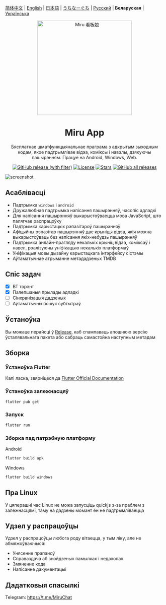 [简体中文](README.md) | [English](README-en.md) | [日本語](README-ja.md) | [うちなーぐち](README-ryu.md) | [Русский](README-ru.md) | **Беларуская** | [Українська](README-uk.md)

<div align="center">
  <img width="300" src="./assets/icon/logo.png" alt="Miru 看板娘"/>
</div>

<h1 align="center">Miru App</h1>

<p align="center">Бясплатнае шматфункцыянальнае праграма з адкрытым зыходным кодам, якое падтрымлівае відэа, коміксы і навэлы, дзякуючы пашырэнням. Працуе на Android, Windows, Web.</p>

<div align="center">

[![GitHub release (with filter)](https://img.shields.io/github/v/release/miru-project/miru-app)](https://github.com/miru-project/miru-app/releases/latest)
[![License](https://img.shields.io/github/license/miru-project/miru-app)](https://github.com/miru-project/miru-app/blob/main/LICENSE)
[![Stars](https://img.shields.io/github/stars/miru-project/miru-app)](https://github.com/miru-project/miru-app/stargazers)
[![GitHub all releases](https://img.shields.io/github/downloads/miru-project/miru-app/total)](https://github.com/miru-project/miru-app/releases/latest)

</div>

![screenshot](assets/screenshot/screenshot.webp)

## Асаблівасці

- Падтрымка `windows` і `android`
- Дружалюбная падтрымка напісання пашырэнняў, часопіс адладкі
- Для напісання пашырэнняў выкарыстоўваецца мова JavaScript, што палягчае распрацоўку
- Падтрымка карыстацкіх рэпазітароў пашырэнняў
- Афіцыйны рэпазітар пашырэнняў дае крыніцы відэа, якія можна выкарыстоўваць без напісання якіх-небудзь пашырэнняў
- Падтрымка анлайн-прагляду некалькіх крыніц відэа, коміксаў і навел, рэалізуючы уніфікацыю некалькіх платформаў
- Уніфікацыя мовы дызайну карыстацкага інтэрфейсу сістэмы
- Аўтаматычнае атрыманне метададзеных TMDB

## Спіс задач

- [x] BT торэнт
- [x] Палепшаныя прылады адладкі
- [ ] Сінхранізацыя дадзеных
- [ ] Аўтаматычны пошук субтытраў

## Ўстаноўка

Вы можаце перайсці ў [Release](https://github.com/miru-project/miru-app/releases/latest), каб спампаваць апошнюю версію ўсталявальнага пакета або сабраць самастойна наступным метадам

## Зборка

### Ўстаноўка Flutter

Калі ласка, звярніцеся да [Flutter Official Documentation](https://flutter.dev/docs/get-started/install)

### Ўстаноўка залежнасцяў

```bash
flutter pub get
```

### Запуск

```bash
flutter run
```

### Зборка пад патрэбную платформу

Android

```bash
flutter build apk
```

Windows

```bash
flutter build windows
```

## Пра Linux

У цяперашні час Linux не можа запусціць quickjs з-за праблем з залежнасцямі, таму на дадзены момант ён не падтрымліваецца

## Удзел у распрацоўцы

Удзел у распрацоўцы любога роду вітаецца, у тым ліку, але не абмяжоўваючыся:

- Унясенне прапаноў
- Справаздача аб знойдзеных памылках і недахопах
- Змяненне кода
- Напісанне дакументацыі

## Дадатковыя спасылкі

Telegram: <https://t.me/MiruChat>
